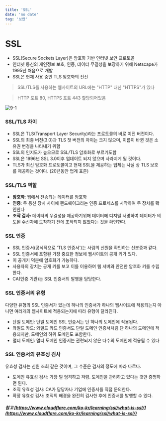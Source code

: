 ```yaml
---
title: 'SSL'
date: 'no date'
tag: '보안'
---
```


# SSL

- SSL(Secure Sockets Layer)은 암호화 기반 인터넷 보안 프로토콜
- 인터넷 통신의 개인정보 보호, 인증, 데이터 무결성을 보장하기 위해 Netscape가 1995년 처음으로 개발
- SSL은 현재 사용 중인 TLS 암호화의 전신

> SSL/TLS를 사용하는 웹사이트의 URL에는 "HTTP" 대신 "HTTPS"가 있다

> HTTP 포트 80, HTTPS 포트 443 할당되어있음

![9-1](https://user-images.githubusercontent.com/60374596/185747263-729c2127-7f65-4f81-9d65-f71abbf39299.png)

### SSL/TLS 차이

- SSL은 TLS(Transport Layer Security)라는 프로토콜의 바로 이전 버전이다.
- SSL의 최종 버전(3.0)과 TLS 첫 버전의 차이는 크지 않으며, 이름이 바뀐 것은 소유권 변경을 나타내기 위함
- SSL의 인지도가 높으므로 SSL/TLS 암호화로 부르기도함
- SSL은 1996년 SSL 3.0이후 업데이트 되지 않으며 사라지게 될 것이다.
- TLS가 최신 암호화 프로토콜이고 현재 SSL을 제공하는 업체는 사실 상 TLS 보호를 제공하는 것이다. (20년동안 업계 표준)

### SSL/TLS 역할

- **암호화**: 웹에서 전송되는 데이터를 암호화
- **인증**: 두 통신 장치 사이에 핸드쉐이크라는 인증 프로세스를 시작하여 두 장치를 확인한다
- **조작 검사:** 데이터의 무결성을 제공하기위해 데이터에 디지털 서명하여 데이터가 의도된 수신자에 도착하기 전에 조작되지 않았다는 것을 확인한다.

### SSL 인증

- SSL 인증서(공식적으로 'TLS 인증서')는 사람의 신원을 확인하는 신분증과 같다.
- SSL 인증서에 포함된 가장 중요한 정보에 웹사이트의 공개 키가 있다.
- 이 공개키 덕분에 암호화가 가능하다.
- 사용자의 장치는 공개 키를 보고 이를 이용하여 웹 서버와 안전한 암호화 키를 수립한다.
- CA(인증 기관)는 SSL 인증서의 발행을 담당한다.

### SSL 인증서의 유형

다양한 유형의 SSL 인증서가 있는데 하나의 인증서가 하나의 웹사이트에 적용되는지 아니면 여러개의 웹사이트에 적용되는지에 따라 유형이 달라진다.

- 단일 도메인: 단일 도메인 SSL 인증서는 단 하나의 도메인에 적용된다.
- 와일드 카드: 와일드 카드 인증서도 단일 도메인 인증서처럼 단 하나의 도메인에 적용되지만, 도메인의 하위 도메인도 포함한다.
- 멀티 도메인: 멀티 도메인 인증서는 관련되지 않은 다수의 도메인에 적용될 수 있다

### SSL 인증서의 유효성 검사

유효성 검사는 신원 조회 같은 것이며, 그 수준은 검사의 정도에 따라 다르다.

- 도메인 유효성 검사: 가장 덜 엄격하고 저렴. 도메인을 관리하고 있다는 것만 증명하면 된다.
- 조직 유효성 검사: CA가 담당자나 기업에 인증서를 직접 문의한다.
- 확장 유효성 검사: 조직의 배경을 완전히 검사한 후에 인증서를 발행할 수 있다.

##### 참고 [https://www.cloudflare.com/ko-kr/learning/ssl/what-is-ssl/](https://www.cloudflare.com/ko-kr/learning/ssl/what-is-ssl/)
